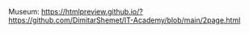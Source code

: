  Museum: https://htmlpreview.github.io/?https://github.com/DimitarShemet/IT-Academy/blob/main/2page.html

